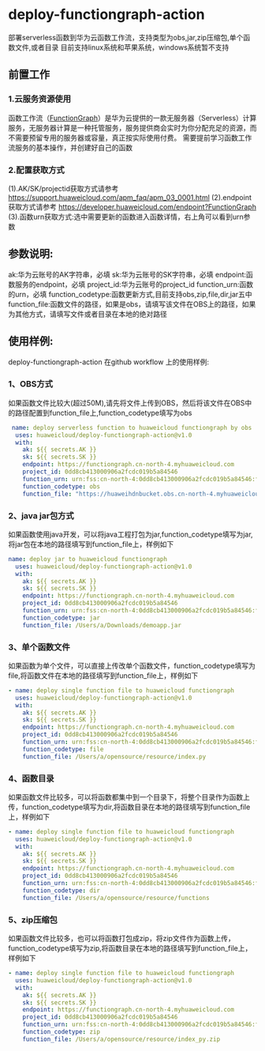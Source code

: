 # deploy-functiongraph-action
部署serverless函数到华为云函数工作流，支持类型为obs,jar,zip压缩包,单个函数文件,或者目录
目前支持linux系统和苹果系统，windows系统暂不支持

## **前置工作**
### 1.云服务资源使用
函数工作流（[FunctionGraph](https://support.huaweicloud.com/functiongraph/index.html)）是华为云提供的一款无服务器（Serverless）计算服务，无服务器计算是一种托管服务，服务提供商会实时为你分配充足的资源，而不需要预留专用的服务器或容量，真正按实际使用付费。
需要提前学习函数工作流服务的基本操作，并创建好自己的函数

### 2.配置获取方式
(1).AK/SK/projectid获取方式请参考 https://support.huaweicloud.com/apm_faq/apm_03_0001.html
(2).endpoint获取方式请参考 https://developer.huaweicloud.com/endpoint?FunctionGraph
(3).函数urn获取方式:选中需要更新的函数进入函数详情，右上角可以看到urn参数

## **参数说明:**
ak:华为云账号的AK字符串，必填
sk:华为云账号的SK字符串，必填
endpoint:函数服务的endpoint，必填
project_id:华为云账号的project_id
function_urn:函数的urn，必填
function_codetype:函数更新方式,目前支持obs,zip,file,dir,jar五中
function_file:函数文件的路径，如果是obs，请填写该文件在OBS上的路径，如果为其他方式，请填写文件或者目录在本地的绝对路径

## **使用样例:**
deploy-functiongraph-action 在github workflow 上的使用样例:
### 1、OBS方式
如果函数文件比较大(超过50M),请先将文件上传到OBS，然后将该文件在OBS中的路径配置到function_file上,function_codetype填写为obs
```yaml
 name: deploy serverless function to huaweicloud functiongraph by obs
  uses: huaweicloud/deploy-functiongraph-action@v1.0
  with:
    ak: ${{ secrets.AK }}
    sk: ${{ secrets.SK }}
    endpoint: https://functiongraph.cn-north-4.myhuaweicloud.com
    project_id: 0dd8cb413000906a2fcdc019b5a84546
    function_urn: urn:fss:cn-north-4:0dd8cb413000906a2fcdc019b5a84546:function:default:uploadPluginToJetBrainsMacket:latest
    function_codetype: obs
    function_file: "https://huaweihdnbucket.obs.cn-north-4.myhuaweicloud.com/function/publishmarket/index_obs.zip
```
### 2、java jar包方式
如果函数使用java开发，可以将java工程打包为jar,function_codetype填写为jar,将jar包在本地的路径填写到function_file上，样例如下
```yaml
name: deploy jar to huaweicloud functiongraph
  uses: huaweicloud/deploy-functiongraph-action@v1.0
  with:
    ak: ${{ secrets.AK }}
    sk: ${{ secrets.SK }}
    endpoint: https://functiongraph.cn-north-4.myhuaweicloud.com
    project_id: 0dd8cb413000906a2fcdc019b5a84546
    function_urn: urn:fss:cn-north-4:0dd8cb413000906a2fcdc019b5a84546:function:default:uploadPluginToJetBrainsMacket:latest
    function_codetype: jar
    function_file: /Users/a/Downloads/demoapp.jar
 ```   
### 3、单个函数文件
如果函数为单个文件，可以直接上传改单个函数文件，function_codetype填写为file,将函数文件在本地的路径填写到function_file上，样例如下
```yaml
- name: deploy single function file to huaweicloud functiongraph
  uses: huaweicloud/deploy-functiongraph-action@v1.0
  with:
    ak: ${{ secrets.AK }}
    sk: ${{ secrets.SK }}
    endpoint: https://functiongraph.cn-north-4.myhuaweicloud.com
    project_id: 0dd8cb413000906a2fcdc019b5a84546
    function_urn: urn:fss:cn-north-4:0dd8cb413000906a2fcdc019b5a84546:function:default:uploadPluginToJetBrainsMacket:latest
    function_codetype: file
    function_file: /Users/a/opensource/resource/index.py
 ```   
 ### 4、函数目录
 如果函数文件比较多，可以将函数都集中到一个目录下，将整个目录作为函数上传，function_codetype填写为dir,将函数目录在本地的路径填写到function_file上，样例如下
```yaml
- name: deploy single function file to huaweicloud functiongraph
  uses: huaweicloud/deploy-functiongraph-action@v1.0
  with:
    ak: ${{ secrets.AK }}
    sk: ${{ secrets.SK }}
    endpoint: https://functiongraph.cn-north-4.myhuaweicloud.com
    project_id: 0dd8cb413000906a2fcdc019b5a84546
    function_urn: urn:fss:cn-north-4:0dd8cb413000906a2fcdc019b5a84546:function:default:uploadPluginToJetBrainsMacket:latest
    function_codetype: dir
    function_file: /Users/a/opensource/resource/functions
 ```  
### 5、zip压缩包
如果函数文件比较多，也可以将函数打包成zip，将zip文件作为函数上传，function_codetype填写为zip,将函数目录在本地的路径填写到function_file上，样例如下
```yaml
- name: deploy single function file to huaweicloud functiongraph
  uses: huaweicloud/deploy-functiongraph-action@v1.0
  with:
    ak: ${{ secrets.AK }}
    sk: ${{ secrets.SK }}
    endpoint: https://functiongraph.cn-north-4.myhuaweicloud.com
    project_id: 0dd8cb413000906a2fcdc019b5a84546
    function_urn: urn:fss:cn-north-4:0dd8cb413000906a2fcdc019b5a84546:function:default:uploadPluginToJetBrainsMacket:latest
    function_codetype: zip
    function_file: /Users/a/opensource/resource/index_py.zip
 ```